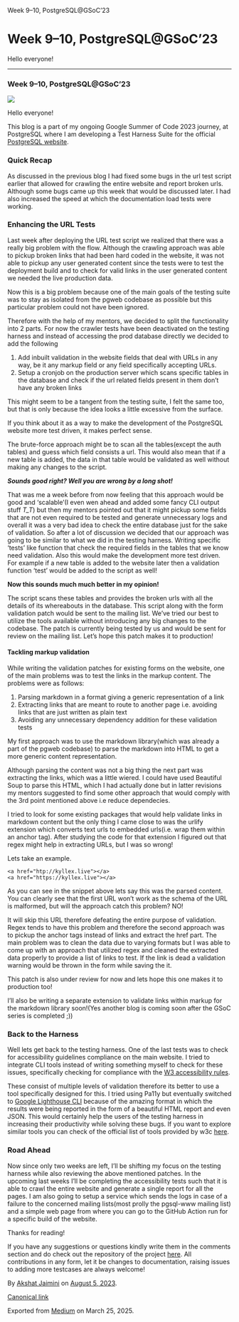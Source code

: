 Week 9–10, PostgreSQL@GSoC’23

Week 9–10, PostgreSQL@GSoC’23
=============================

Hello everyone!

---

### Week 9–10, PostgreSQL@GSoC’23

![](https://cdn-images-1.medium.com/max/800/0*RU5q387QsOJwSDd7.png)

Hello everyone!

This blog is a part of my ongoing Google Summer of Code 2023 journey, at PostgreSQL where I am developing a Test Harness Suite for the official [PostgreSQL website](https://www.postgresql.org/).

### Quick Recap

As discussed in the previous blog I had fixed some bugs in the url test script earlier that allowed for crawling the entire website and report broken urls. Although some bugs came up this week that would be discussed later. I had also increased the speed at which the documentation load tests were working.

### Enhancing the URL Tests

Last week after deploying the URL test script we realized that there was a really big problem with the flow. Although the crawling approach was able to pickup broken links that had been hard coded in the website, it was not able to pickup any user generated content since the tests were to test the deployment build and to check for valid links in the user generated content we needed the live production data.

Now this is a big problem because one of the main goals of the testing suite was to stay as isolated from the pgweb codebase as possible but this particular problem could not have been ignored.

Therefore with the help of my mentors, we decided to split the functionality into 2 parts. For now the crawler tests have been deactivated on the testing harness and instead of accessing the prod database directly we decided to add the following

1. Add inbuilt validation in the website fields that deal with URLs in any way, be it any markup field or any field specifically accepting URLs.
2. Setup a cronjob on the production server which scans specific tables in the database and check if the url related fields present in them don’t have any broken links

This might seem to be a tangent from the testing suite, I felt the same too, but that is only because the idea looks a little excessive from the surface.

If you think about it as a way to make the development of the PostgreSQL website more test driven, it makes perfect sense.

The brute-force approach might be to scan all the tables(except the auth tables) and guess which field consists a url. This would also mean that if a new table is added, the data in that table would be validated as well without making any changes to the script.

***Sounds good right? Well you are wrong by a long shot!***

That was me a week before from now feeling that this approach would be good and ‘scalable’(I even wen ahead and added some fancy CLI output stuff *T\_T*) but then my mentors pointed out that it might pickup some fields that are not even required to be tested and generate unnecessary logs and overall it was a very bad idea to check the entire database just for the sake of validation. So after a lot of discussion we decided that our approach was going to be similar to what we did in the testing harness. Writing specific ‘tests’ like function that check the required fields in the tables that we know need validation. Also this would make the development more test driven. For example if a new table is added to the website later then a validation function ‘test’ would be added to the script as well!

**Now this sounds much much better in my opinion!**

The script scans these tables and provides the broken urls with all the details of its whereabouts in the database. This script along with the form validation patch would be sent to the mailing list. We’ve tried our best to utilize the tools available without introducing any big changes to the codebase. The patch is currently being tested by us and would be sent for review on the mailing list. Let’s hope this patch makes it to production!

#### Tackling markup validation

While writing the validation patches for existing forms on the website, one of the main problems was to test the links in the markup content. The problems were as follows:

1. Parsing markdown in a format giving a generic representation of a link
2. Extracting links that are meant to route to another page i.e. avoiding links that are just written as plain text
3. Avoiding any unnecessary dependency addition for these validation tests

My first approach was to use the markdown library(which was already a part of the pgweb codebase) to parse the markdown into HTML to get a more generic content representation.

Although parsing the content was not a big thing the next part was extracting the links, which was a little wiered. I could have used Beautiful Soup to parse this HTML, which I had actually done but in latter revisions my mentors suggested to find some other approach that would comply with the 3rd point mentioned above i.e reduce dependecies.

I tried to look for some existing packages that would help validate links in markdown content but the only thing I came close to was the urlify extension which converts text urls to embedded urls(i.e. wrap them within an anchor tag). After studying the code for that extension I figured out that regex might help in extracting URLs, but I was so wrong!

Lets take an example.

```
<a href="htp://kyllex.live"></a>  
<a href="https://kyllex.live"></a>
```

As you can see in the snippet above lets say this was the parsed content. You can clearly see that the first URL won’t work as the schema of the URL is malformed, but will the approach catch this problem? NO!

It will skip this URL therefore defeating the entire purpose of validation. Regex tends to have this problem and therefore the second approach was to pickup the anchor tags instead of links and extract the href part. The main problem was to clean the data due to varying formats but I was able to come up with an approach that utilized regex and cleaned the extracted data properly to provide a list of links to test. If the link is dead a validation warning would be thrown in the form while saving the it.

This patch is also under review for now and lets hope this one makes it to production too!

I’ll also be writing a separate extension to validate links within markup for the markdown library soon!(Yes another blog is coming soon after the GSoC series is completed ;))

### Back to the Harness

Well lets get back to the testing harness. One of the last tests was to check for accessibility guidelines compliance on the main website. I tried to integrate CLI tools instead of writing something myself to check for these issues, specifically checking for compliance with the [W3 accessibility rules](https://www.w3.org/WAI/standards-guidelines/).

These consist of multiple levels of validation therefore its better to use a tool specifically designed for this. I tried using Pa11y but eventually switched to [Google Lighthouse CLI](https://github.com/GoogleChrome/lighthouse) because of the amazing format in which the results were being reported in the form of a beautiful HTML report and even JSON. This would certainly help the users of the testing harness in increasing their productivity while solving these bugs. If you want to explore similar tools you can check of the official list of tools provided by w3c [here](https://www.w3.org/WAI/ER/tools/).

### Road Ahead

Now since only two weeks are left, I’ll be shifting my focus on the testing harness while also reviewing the above mentioned patches. In the upcoming last weeks I’ll be completing the accessibility tests such that it is able to crawl the entire website and generate a single report for all the pages. I am also going to setup a service which sends the logs in case of a failure to the concerned mailing lists(most prolly the pgsql-www mailing list) and a simple web page from where you can go to the GitHub Action run for a specific build of the website.

Thanks for reading!

If you have any suggestions or questions kindly write them in the comments section and do check out the repository of the project [here](https://github.com/destrex271/pgweb-testing-harness/). All contributions in any form, let it be changes to documentation, raising issues to adding more testcases are always welcome!

By [Akshat Jaimini](https://medium.com/@destrex271) on [August 5, 2023](https://medium.com/p/9e3fc29890e9).

[Canonical link](https://medium.com/@destrex271/week-9-10-postgresql-gsoc23-9e3fc29890e9)

Exported from [Medium](https://medium.com) on March 25, 2025.